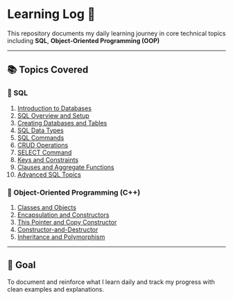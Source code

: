 # Learning Log 📘

This repository documents my daily learning journey in core technical topics including **SQL**, **Object-Oriented Programming (OOP)**

---

## 📚 Topics Covered

### 🔷 SQL
1. [Introduction to Databases](SQL/01-introduction-to-databases.md)
2. [SQL Overview and Setup](SQL/02-sql-overview-and-setup.md)
3. [Creating Databases and Tables](SQL/03-creating-databases-and-tables.md)
4. [SQL Data Types](SQL/04-sql-datatypes.md)
5. [SQL Commands](SQL/05-sql-commands.md)
6. [CRUD Operations](SQL/06-crud-operations.md)
7. [SELECT Command](SQL/07-select-command.md)
8. [Keys and Constraints](SQL/08-keys-and-constraints.md)
9. [Clauses and Aggregate Functions](SQL/09-clauses-and-aggregate-functions.md)
10. [Advanced SQL Topics](SQL/10-advanced-topics.md)

### 🔶 Object-Oriented Programming (C++)
1. [Classes and Objects](OOPS/01-classes-and-objects.md)
2. [Encapsulation and Constructors](OOPS/02-encapsulation-and-constructors.md)
3. [This Pointer and Copy Constructor](OOPS/03-this-pointer-and-copy-constructor.md)
4. [Constructor-and-Destructor](OOPS/04-copy-constructor-and-destructor.md)
5. [Inheritance and Polymorphism](OOPS/05-inheritance-and-polymorphism.md)


---

## 🎯 Goal

To document and reinforce what I learn daily and track my progress with clean examples and explanations.

